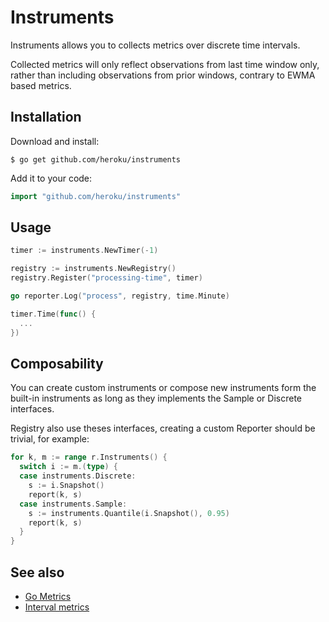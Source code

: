 # Instruments

Instruments allows you to collects metrics over discrete time intervals.

Collected metrics will only reflect observations from last time window only,
rather than including observations from prior windows, contrary to EWMA based metrics.

## Installation

Download and install:

```
$ go get github.com/heroku/instruments
```

Add it to your code:

```go
import "github.com/heroku/instruments"
```

## Usage

```go
timer := instruments.NewTimer(-1)

registry := instruments.NewRegistry()
registry.Register("processing-time", timer)

go reporter.Log("process", registry, time.Minute)

timer.Time(func() {
  ...
})
```

## Composability

You can create custom instruments or compose new instruments form the built-in instruments as long as they implements the Sample or Discrete interfaces.

Registry also use theses interfaces, creating a custom Reporter should be trivial, for example:

```go
for k, m := range r.Instruments() {
  switch i := m.(type) {
  case instruments.Discrete:
    s := i.Snapshot()
    report(k, s)
  case instruments.Sample:
    s := instruments.Quantile(i.Snapshot(), 0.95)
    report(k, s)
  }
}
```

## See also

* [Go Metrics](https://github.com/rcrowley/go-metrics)
* [Interval metrics](https://github.com/aphyr/interval-metrics)
